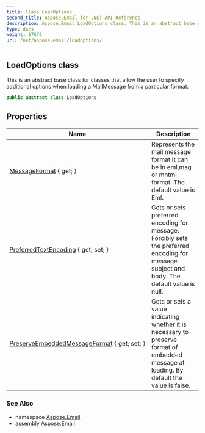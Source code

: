 ```yaml
---
title: Class LoadOptions
second_title: Aspose.Email for .NET API Reference
description: Aspose.Email.LoadOptions class. This is an abstract base class for classes that allow the user to specify additional options when loading a MailMessage from a particular format
type: docs
weight: 17670
url: /net/aspose.email/loadoptions/
---
```

## LoadOptions class

This is an abstract base class for classes that allow the user to specify additional options when loading a MailMessage from a particular format.

```csharp
public abstract class LoadOptions
```

## Properties

| Name | Description |
| --- | --- |
| [MessageFormat](../../aspose.email/loadoptions/messageformat/) { get; } | Represents the mail message format.It can be in eml,msg or mhtml format. The default value is Eml. |
| [PreferredTextEncoding](../../aspose.email/loadoptions/preferredtextencoding/) { get; set; } | Gets or sets preferred encoding for message. Forcibly sets the preferred encoding for message subject and body. The default value is null. |
| [PreserveEmbeddedMessageFormat](../../aspose.email/loadoptions/preserveembeddedmessageformat/) { get; set; } | Gets or sets a value indicating whether it is necessary to preserve format of embedded message at loading. By default the value is false. |

### See Also

* namespace [Aspose.Email](../../aspose.email/)
* assembly [Aspose.Email](../../)


